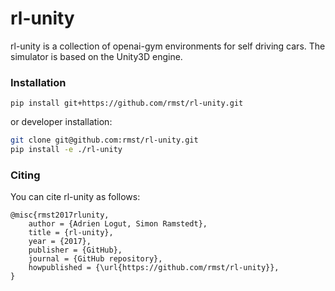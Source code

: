 # rl-unity
rl-unity is a collection of openai-gym environments for self driving cars.
The simulator is based on the Unity3D engine.

### Installation
`pip install git+https://github.com/rmst/rl-unity.git`

or developer installation:
```bash
git clone git@github.com:rmst/rl-unity.git
pip install -e ./rl-unity
```

### Citing
You can cite rl-unity as follows:
```
@misc{rmst2017rlunity,
    author = {Adrien Logut, Simon Ramstedt},
    title = {rl-unity},
    year = {2017},
    publisher = {GitHub},
    journal = {GitHub repository},
    howpublished = {\url{https://github.com/rmst/rl-unity}},
}
```
